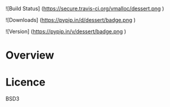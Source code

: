 
![Build Status] (https://secure.travis-ci.org/vmalloc/dessert.png )


![Downloads] (https://pypip.in/d/dessert/badge.png )

![Version] (https://pypip.in/v/dessert/badge.png )

Overview
========


Licence
=======

BSD3

